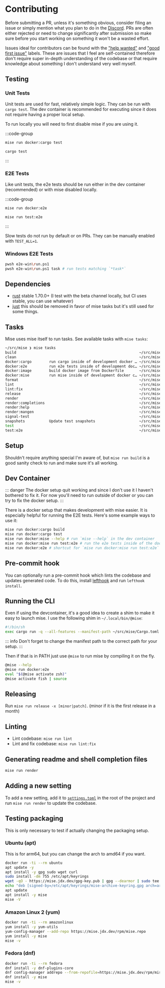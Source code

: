 # Contributing

Before submitting a PR, unless it's something obvious, consider filing an issue or simply mention what you plan to do in the [Discord](https://discord.gg/UBa7pJUN7Z).
PRs are often either rejected or need to change significantly after submission so make sure before you start working on something it won't be a wasted effort.

Issues ideal for contributors can be found with the ["help wanted"](https://github.com/jdx/mise/issues?q=is%3Aissue+is%3Aopen+label%3A%22help+wanted%22) and ["good first issue"](https://github.com/jdx/mise/labels/good%20first%20issue) labels. These are issues that I feel are self-contained therefore don't require super in-depth understanding of the codebase or that require knowledge about something I don't understand very well myself.

## Testing

### Unit Tests

Unit tests are used for fast, relatively simple logic. They can be run with `cargo test`. The dev container is recommended
for executing since it does not require having a proper local setup.

To run locally you will need to first disable mise if you are using it.

:::code-group

```sh [dev container]
mise run docker:cargo test
```

```sh [local]
cargo test
```

:::

### E2E Tests

Like unit tests, the e2e tests should be run either in the dev container (recommended) or with mise disabled locally.

:::code-group

```sh [dev container]
mise run docker:e2e
```

```sh [local]
mise run test:e2e
```

:::

Slow tests do not run by default or on PRs. They can be manually enabled with `TEST_ALL=1`.

### Windows E2E Tests

```sh
pwsh e2e-win\run.ps1
pwsh e2e-win\run.ps1 task # run tests matching `*task*`
```

## Dependencies

- [rust](https://www.rust-lang.org/) stable 1.70.0+ (I test with the beta channel locally, but CI uses stable, you can use whatever)
- [just](https://github.com/casey/just) this should be removed in favor of mise tasks but it's still used for some things.

## Tasks

Mise uses mise itself to run tasks. See available tasks with `mise tasks`:

```sh
~/src/mise ❯ mise tasks
build                                                        ~/src/mise/.mise.toml
clean                                                        ~/src/mise/.mise.toml
docker:cargo        run cargo inside of development docker … ~/src/mise/.mise.toml
docker:e2e          run e2e tests inside of development doc… ~/src/mise/.mise.toml
docker:image        build docker image from Dockerfile       ~/src/mise/.mise.toml
docker:mise         run mise inside of development docker c… ~/src/mise/.mise.toml
format                                                       ~/src/mise/.mise.toml
lint                                                         ~/src/mise/.mise/config.toml
lint:fix                                                     ~/src/mise/.mise.toml
release                                                      ~/src/mise/.mise.toml
render                                                       ~/src/mise/.mise.toml
render:completions                                           ~/src/mise/.mise.toml
render:help                                                  ~/src/mise/.mise.toml
render:mangen                                                ~/src/mise/.mise.toml
signal-test                                                  ~/src/mise/.mise.toml
snapshots           Update test snapshots                    ~/src/mise/.mise.toml
test                                                         ~/src/mise/.mise.toml
test:e2e                                                     ~/src/mise/.mise.toml
```

## Setup

Shouldn't require anything special I'm aware of, but `mise run build` is a good sanity check to run and make sure it's all working.

## Dev Container

::: danger
The docker setup quit working and since I don't use it I haven't bothered to fix it. For now you'll need to run outside of
docker or you can try to fix the docker setup.
:::

There is a docker setup that makes development with mise easier. It is especially helpful for running the E2E tests.
Here's some example ways to use it:

```sh
mise run docker:cargo build
mise run docker:cargo test
mise run docker:mise --help # run `mise --help` in the dev container
mise run docker:mise run test:e2e # run the e2e tests inside of the docker container
mise run docker:e2e # shortcut for `mise run docker:mise run test:e2e`
```

## Pre-commit hook

You can optionally run a pre-commit hook which lints the codebase and updates generated code.
To do this, install [lefthook](https://github.com/evilmartians/lefthook) and run `lefthook install`.

## Running the CLI

Even if using the devcontainer, it's a good idea to create a shim to make it easy to launch mise. I use the following shim
in `~/.local/bin/@mise`:

```sh
#!/bin/sh
exec cargo run -q --all-features --manifest-path ~/src/mise/Cargo.toml -- "$@"
```

::: info
Don't forget to change the manifest path to the correct path for your setup.
:::

Then if that is in PATH just use `@mise` to run mise by compiling it on the fly.

```sh
@mise --help
@mise run docker:e2e
eval "$(@mise activate zsh)"
@mise activate fish | source
```

## Releasing

Run `mise run release -x [minor|patch]`. (minor if it is the first release in a month)

## Linting

- Lint codebase: `mise run lint`
- Lint and fix codebase: `mise run lint:fix`

## Generating readme and shell completion files

```sh
mise run render
```

## Adding a new setting

To add a new setting, add it to [`settings.toml`](https://github.com/jdx/mise/blob/main/settings.toml) in the root of the project and run `mise run render` to update the codebase.

## Testing packaging

This is only necessary to test if actually changing the packaging setup.

### Ubuntu (apt)

This is for arm64, but you can change the arch to amd64 if you want.

```sh
docker run -ti --rm ubuntu
apt update -y
apt install -y gpg sudo wget curl
sudo install -dm 755 /etc/apt/keyrings
wget -qO - https://mise.jdx.dev/gpg-key.pub | gpg --dearmor | sudo tee /etc/apt/keyrings/mise-archive-keyring.gpg 1> /dev/null
echo "deb [signed-by=/etc/apt/keyrings/mise-archive-keyring.gpg arch=arm64] https://mise.jdx.dev/deb stable main" | sudo tee /etc/apt/sources.list.d/mise.list
apt update
apt install -y mise
mise -V
```

### Amazon Linux 2 (yum)

```sh
docker run -ti --rm amazonlinux
yum install -y yum-utils
yum-config-manager --add-repo https://mise.jdx.dev/rpm/mise.repo
yum install -y mise
mise -v
```

### Fedora (dnf)

```sh
docker run -ti --rm fedora
dnf install -y dnf-plugins-core
dnf config-manager addrepo --from-repofile=https://mise.jdx.dev/rpm/mise.repo
dnf install -y mise
mise -v
```
